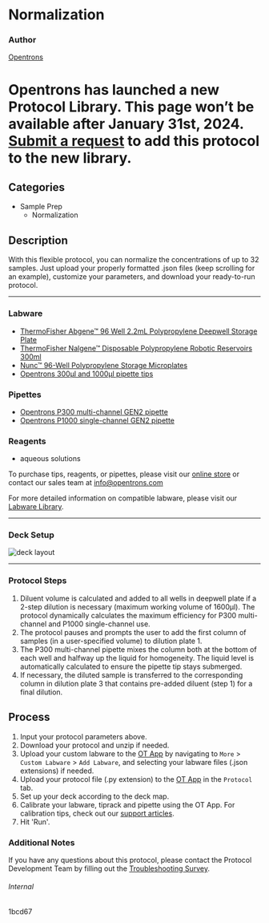 # Normalization

### Author
[Opentrons](https://opentrons.com/)


# Opentrons has launched a new Protocol Library. This page won’t be available after January 31st, 2024. [Submit a request](https://docs.google.com/forms/d/e/1FAIpQLSdYYp9QCKow4nn0KlCVsMS3HX0eJ0N9O7-erajKvcpT0lWbSg/viewform) to add this protocol to the new library.

## Categories
* Sample Prep
	* Normalization

## Description
With this flexible protocol, you can normalize the concentrations of up to 32 samples. Just upload your properly formatted .json files (keep scrolling for an example), customize your parameters, and download your ready-to-run protocol.

---

### Labware
* [ThermoFisher Abgene™ 96 Well 2.2mL Polypropylene Deepwell Storage Plate](https://www.thermofisher.com/order/catalog/product/AB0661#/AB0661)
* [ThermoFisher Nalgene™ Disposable Polypropylene Robotic Reservoirs 300ml](https://www.thermofisher.com/order/catalog/product/1200-1300#/1200-1300)
* [Nunc™ 96-Well Polypropylene Storage Microplates](https://www.thermofisher.com/order/catalog/product/267245)
* [Opentrons 300µl and 1000µl pipette tips](https://shop.opentrons.com/collections/opentrons-tips)

### Pipettes
* [Opentrons P300 multi-channel GEN2 pipette](https://shop.opentrons.com/collections/ot-2-pipettes/products/8-channel-electronic-pipette)
* [Opentrons P1000 single-channel GEN2 pipette](https://shop.opentrons.com/collections/ot-2-pipettes/products/single-channel-electronic-pipette)

### Reagents
* aqueous solutions

To purchase tips, reagents, or pipettes, please visit our [online store](https://shop.opentrons.com/) or contact our sales team at [info@opentrons.com](mailto:info@opentrons.com)

For more detailed information on compatible labware, please visit our [Labware Library](https://labware.opentrons.com/).

---

### Deck Setup
![deck layout](https://opentrons-protocol-library-website.s3.amazonaws.com/custom-README-images/1bcd67/deck3.png)

---

### Protocol Steps
1. Diluent volume is calculated and added to all wells in deepwell plate if a 2-step dilution is necessary (maximum working volume of 1600µl). The protocol dynamically calculates the maximum efficiency for P300 multi-channel and P1000 single-channel use.
2. The protocol pauses and prompts the user to add the first column of samples (in a user-specified volume) to dilution plate 1.
3. The P300 multi-channel pipette mixes the column both at the bottom of each well and halfway up the liquid for homogeneity. The liquid level is automatically calculated to ensure the pipette tip stays submerged.
4. If necessary, the diluted sample is transferred to the corresponding column in dilution plate 3 that contains pre-added diluent (step 1) for a final dilution.

## Process
1. Input your protocol parameters above.
2. Download your protocol and unzip if needed.
3. Upload your custom labware to the [OT App](https://opentrons.com/ot-app) by navigating to `More` > `Custom Labware` > `Add Labware`, and selecting your labware files (.json extensions) if needed.
4. Upload your protocol file (.py extension) to the [OT App](https://opentrons.com/ot-app) in the `Protocol` tab.
5. Set up your deck according to the deck map.
6. Calibrate your labware, tiprack and pipette using the OT App. For calibration tips, check out our [support articles](https://support.opentrons.com/en/collections/1559720-guide-for-getting-started-with-the-ot-2).
7. Hit 'Run'.


### Additional Notes
If you have any questions about this protocol, please contact the Protocol Development Team by filling out the [Troubleshooting Survey](https://protocol-troubleshooting.paperform.co/).

###### Internal
1bcd67
